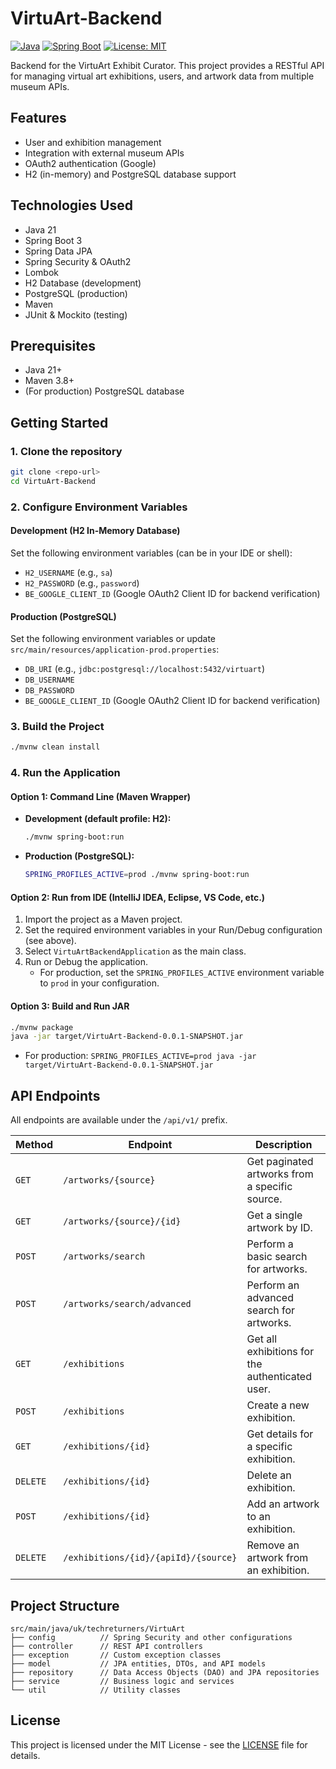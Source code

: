 # VirtuArt-Backend

[![Java](https://img.shields.io/badge/Java-21-blue.svg)](https://www.java.com)
[![Spring Boot](https://img.shields.io/badge/Spring%20Boot-3.x-brightgreen.svg)](https://spring.io/projects/spring-boot)
[![License: MIT](https://img.shields.io/badge/License-MIT-yellow.svg)](https://opensource.org/licenses/MIT)

Backend for the VirtuArt Exhibit Curator. This project provides a RESTful API for managing virtual art exhibitions, users, and artwork data from multiple museum APIs.

## Features
- User and exhibition management
- Integration with external museum APIs
- OAuth2 authentication (Google)
- H2 (in-memory) and PostgreSQL database support

## Technologies Used
- Java 21
- Spring Boot 3
- Spring Data JPA
- Spring Security & OAuth2
- Lombok
- H2 Database (development)
- PostgreSQL (production)
- Maven
- JUnit & Mockito (testing)

## Prerequisites
- Java 21+
- Maven 3.8+
- (For production) PostgreSQL database

## Getting Started

### 1. Clone the repository
```bash
git clone <repo-url>
cd VirtuArt-Backend
```

### 2. Configure Environment Variables

#### Development (H2 In-Memory Database)
Set the following environment variables (can be in your IDE or shell):
- `H2_USERNAME` (e.g., `sa`)
- `H2_PASSWORD` (e.g., `password`)
- `BE_GOOGLE_CLIENT_ID` (Google OAuth2 Client ID for backend verification)

#### Production (PostgreSQL)
Set the following environment variables or update `src/main/resources/application-prod.properties`:
- `DB_URI` (e.g., `jdbc:postgresql://localhost:5432/virtuart`)
- `DB_USERNAME`
- `DB_PASSWORD`
- `BE_GOOGLE_CLIENT_ID` (Google OAuth2 Client ID for backend verification)

### 3. Build the Project
```bash
./mvnw clean install
```

### 4. Run the Application

#### Option 1: Command Line (Maven Wrapper)
- **Development (default profile: H2):**
  ```bash
  ./mvnw spring-boot:run
  ```
- **Production (PostgreSQL):**
  ```bash
  SPRING_PROFILES_ACTIVE=prod ./mvnw spring-boot:run
  ```

#### Option 2: Run from IDE (IntelliJ IDEA, Eclipse, VS Code, etc.)
1. Import the project as a Maven project.
2. Set the required environment variables in your Run/Debug configuration (see above).
3. Select `VirtuArtBackendApplication` as the main class.
4. Run or Debug the application.
   - For production, set the `SPRING_PROFILES_ACTIVE` environment variable to `prod` in your configuration.

#### Option 3: Build and Run JAR
```bash
./mvnw package
java -jar target/VirtuArt-Backend-0.0.1-SNAPSHOT.jar
```
- For production: `SPRING_PROFILES_ACTIVE=prod java -jar target/VirtuArt-Backend-0.0.1-SNAPSHOT.jar`

## API Endpoints
All endpoints are available under the `/api/v1/` prefix.

| Method   | Endpoint                                        | Description                                     |
|----------|-------------------------------------------------|-------------------------------------------------|
| `GET`    | `/artworks/{source}`                            | Get paginated artworks from a specific source.  |
| `GET`    | `/artworks/{source}/{id}`                       | Get a single artwork by ID.                     |
| `POST`   | `/artworks/search`                              | Perform a basic search for artworks.            |
| `POST`   | `/artworks/search/advanced`                     | Perform an advanced search for artworks.        |
| `GET`    | `/exhibitions`                                  | Get all exhibitions for the authenticated user. |
| `POST`   | `/exhibitions`                                  | Create a new exhibition.                        |
| `GET`    | `/exhibitions/{id}`                             | Get details for a specific exhibition.          |
| `DELETE` | `/exhibitions/{id}`                             | Delete an exhibition.                           |
| `POST`   | `/exhibitions/{id}`                             | Add an artwork to an exhibition.                |
| `DELETE` | `/exhibitions/{id}/{apiId}/{source}`            | Remove an artwork from an exhibition.           |

## Project Structure
```
src/main/java/uk/techreturners/VirtuArt
├── config          // Spring Security and other configurations
├── controller      // REST API controllers
├── exception       // Custom exception classes
├── model           // JPA entities, DTOs, and API models
├── repository      // Data Access Objects (DAO) and JPA repositories
├── service         // Business logic and services
└── util            // Utility classes
```

## License
This project is licensed under the MIT License - see the [LICENSE](LICENSE) file for details.
